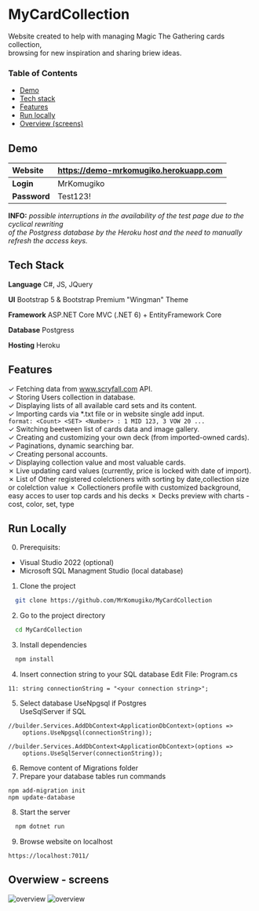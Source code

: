 # MyCardCollection

Website created to help with managing Magic The Gathering cards collection,  
browsing for new inspiration and sharing briew ideas.  

###  Table of Contents  
- [Demo](#demo)  
- [Tech stack](#stack)  
- [Features](#Features)  
- [Run locally](#run)  
- [Overview (screens)](#screens)  


<a name="demo"/>

## Demo  

| **Website**       | https://demo-mrkomugiko.herokuapp.com           | 
|:-------------|:-------------| 
| **Login**        | MrKomugiko           | 
| **Password**       | Test123!           | 

**INFO:** *possible interruptions in the availability of the test page due to the cyclical rewriting   
of the Postgress database by the Heroku host and the need to manually refresh the access keys.*

<a name="stack"/>

## Tech Stack

**Language** C#, JS, JQuery 

**UI** Bootstrap 5 & Bootstrap Premium "Wingman" Theme

**Framework** ASP.NET Core MVC (.NET 6) + EntityFramework Core

**Database** Postgress

**Hosting** Heroku

<a name="Features"/>

## Features
&check; Fetching data from www.scryfall.com API.  
&check; Storing Users collection in database.  
&check; Displaying lists of all available card sets and its content.  
&check; Importing cards via *.txt file or in website single add input.  
```format: <Count> <SET> <Number> : 1 MID 123, 3 VOW 20 ... ```  
&check; Switching beetween list of cards data and image gallery.   
&check; Creating and customizing your own deck (from imported-owned cards).  
&check; Paginations, dynamic searching bar.  
&check; Creating personal accounts.  
&check; Displaying collection value and most valuable cards.  
&cross; Live updating card values (currently, price is locked with date of import). 
&cross; List of Other registered colelctioners with sorting by date,collection size or colelction value
&cross; Collectioners profile with customized background, easy acces to user top cards and his decks
&cross; Decks preview with charts - cost, color, set, type

<a name="run"/>

## Run Locally
0. Prerequisits:
* Visual Studio 2022 (optional) 
* Microsoft SQL Managment Studio (local database)

1. Clone the project

```bash
  git clone https://github.com/MrKomugiko/MyCardCollection
```

2. Go to the project directory

```bash
  cd MyCardCollection
```

3. Install dependencies

```bash
  npm install
```

4. Insert connection string to your SQL database
Edit File: Program.cs
```
11: string connectionString = "<your connection string>";
```
5. Select database 
UseNpgsql if Postgres  
UseSqlServer if SQL  
```
//builder.Services.AddDbContext<ApplicationDbContext>(options =>
    options.UseNpgsql(connectionString));

//builder.Services.AddDbContext<ApplicationDbContext>(options =>
    options.UseSqlServer(connectionString));
```
6. Remove content of Migrations folder
7. Prepare your database tables run commands
```
npm add-migration init
npm update-database
```

8. Start the server

```bash
  npm dotnet run
```

9. Browse website on localhost
```
https://localhost:7011/
```

<a name="screens"/>

## Overwiew - screens
![overview](https://i.ibb.co/yXLbtH5/overviewonly.jpg)
![overview](https://i.ibb.co/TKtVsJt/image.png)


